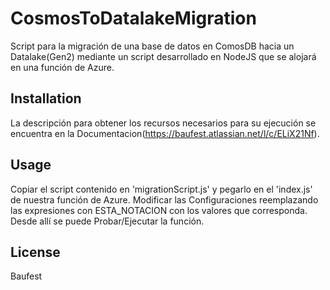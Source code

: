 # CosmosToDatalakeMigration

Script para la migración de una base de datos en ComosDB hacia un Datalake(Gen2) mediante un script desarrollado en NodeJS que se alojará en una función de Azure.

## Installation

La descripción para obtener los recursos necesarios para su ejecución se encuentra en la Documentacion(https://baufest.atlassian.net/l/c/ELiX21Nf).

## Usage

Copiar el script contenido en 'migrationScript.js' y pegarlo en el 'index.js' de nuestra función de Azure. 
Modificar las Configuraciones reemplazando las expresiones con ESTA_NOTACION con los valores que corresponda.
Desde allí se puede Probar/Ejecutar la función.

## License
Baufest
